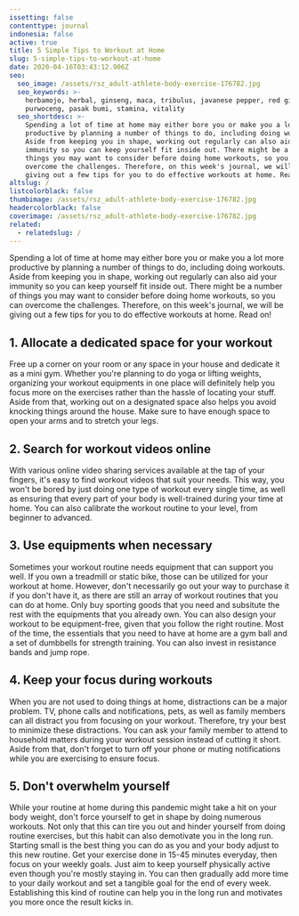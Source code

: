 ```yaml
---
issetting: false
contenttype: journal
indonesia: false
active: true
title: 5 Simple Tips to Workout at Home
slug: 5-simple-tips-to-workout-at-home
date: 2020-04-16T03:43:12.906Z
seo:
  seo_image: /assets/rsz_adult-athlete-body-exercise-176782.jpg
  seo_keywords: >-
    herbamojo, herbal, ginseng, maca, tribulus, javanese pepper, red ginger,
    purwoceng, pasak bumi, stamina, vitality
  seo_shortdesc: >-
    Spending a lot of time at home may either bore you or make you a lot more
    productive by planning a number of things to do, including doing workouts.
    Aside from keeping you in shape, working out regularly can also aid your
    immunity so you can keep yourself fit inside out. There might be a number of
    things you may want to consider before doing home workouts, so you can
    overcome the challenges. Therefore, on this week's journal, we will be
    giving out a few tips for you to do effective workouts at home. Read on!
altslug: /
listcolorblack: false
thumbimage: /assets/rsz_adult-athlete-body-exercise-176782.jpg
headercolorblack: false
coverimage: /assets/rsz_adult-athlete-body-exercise-176782.jpg
related:
  - relatedslug: /
---
```

Spending a lot of time at home may either bore you or make you a lot more productive by planning a number of things to do, including doing workouts. Aside from keeping you in shape, working out regularly can also aid your immunity so you can keep yourself fit inside out. There might be a number of things you may want to consider before doing home workouts, so you can overcome the challenges. Therefore, on this week's journal, we will be giving out a few tips for you to do effective workouts at home. Read on!

## 1. Allocate a dedicated space for your workout

Free up a corner on your room or any space in your house and dedicate it as a mini gym. Whether you're planning to do yoga or lifting weights, organizing your workout equipments in one place will definitely help you focus more on the exercises rather than the hassle of locating your stuff. Aside from that, working out on a designated space also helps you avoid knocking things around the house. Make sure to have enough space to open your arms and to stretch your legs.

## 2. Search for workout videos online

With various online video sharing services available at the tap of your fingers, it's easy to find workout videos that suit your needs. This way, you won't be bored by just doing one type of workout every single time, as well as ensuring that every part of your body is well-trained during your time at home. You can also calibrate the workout routine to your level, from beginner to advanced.

## 3. Use equipments when necessary

Sometimes your workout routine needs equipment that can support you well. If you own a treadmill or static bike, those can be utilized for your workout at home. However, don't necessarily go out your way to purchase it if you don't have it, as there are still an array of workout routines that you can do at home. Only buy sporting goods that you need and subsitute the rest with the equipments that you already own. You can also design your workout to be equipment-free, given that you follow the right routine. Most of the time, the essentials that you need to have at home are a gym ball and a set of dumbbells for strength training. You can also invest in resistance bands and jump rope. 

## 4. Keep your focus during workouts

When you are not used to doing things at home, distractions can be a major problem. TV, phone calls and notifications, pets, as well as family members can all distract you from focusing on your workout. Therefore, try your best to minimize these distractions. You can ask your family member to attend to household matters during your workout session instead of cutting it short. Aside from that, don't forget to turn off your phone or muting notifications while you are exercising to ensure focus.

## 5. Don't overwhelm yourself

While your routine at home during this pandemic might take a hit on your body weight, don't force yourself to get in shape by doing numerous workouts. Not only that this can tire you out and hinder yourself from doing routine exercises, but this habit can also demotivate you in the long run. Starting small is the best thing you can do as you and your body adjust to this new routine. Get your exercise done in 15-45 minutes everyday, then focus on your weekly goals. Just aim to keep yourself physically active even though you're mostly staying in. You can then gradually add more time to your daily workout and set a tangible goal for the end of every week. Establishing this kind of routine can help you in the long run and motivates you more once the result kicks in.


